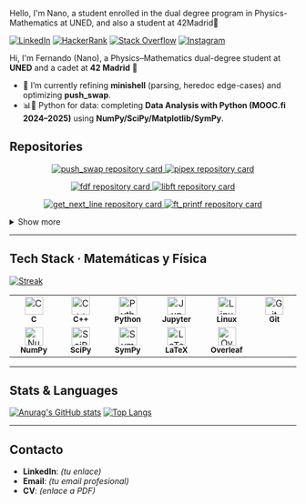 
Hello, I'm Nano, a student enrolled in the dual degree program in Physics-Mathematics at UNED, and also a student at 42Madrid👋

<!-- Social links -->
<p align="left">
  <a href="https://www.linkedin.com/in/TU-USUARIO/" target="_blank"><img src="https://img.shields.io/badge/LinkedIn-0077B5?logo=linkedin&logoColor=white" alt="LinkedIn"></a>
  <a href="https://www.hackerrank.com/TU_USUARIO" target="_blank"><img src="https://img.shields.io/badge/HackerRank-2EC866?logo=HackerRank&logoColor=white" alt="HackerRank"></a>
  <a href="https://stackoverflow.com/users/TU_ID" target="_blank"><img src="https://img.shields.io/badge/Stack%20Overflow-F48024?logo=stackoverflow&logoColor=white" alt="Stack Overflow"></a>
  <a href="https://www.instagram.com/TU_USUARIO/" target="_blank"><img src="https://img.shields.io/badge/Instagram-E4405F?logo=instagram&logoColor=white" alt="Instagram"></a>
</p>

Hi, I'm Fernando (Nano), a Physics–Mathematics dual-degree student at **UNED** and a cadet at **42 Madrid** 👋

- 🔬 I’m currently refining **minishell** (parsing, heredoc edge-cases) and optimizing **push_swap**.
- 📊🐍 Python for data: completing **Data Analysis with Python (MOOC.fi 2024–2025)** using **NumPy/SciPy/Matplotlib/SymPy**.

## Repositories

<p align="center">
  <a href="https://github.com/NanoHtz/push_swap">
    <img src="https://github-readme-stats.vercel.app/api/pin/?username=NanoHtz&repo=push_swap&theme=tokyonight&border_radius=10" alt="push_swap repository card" title="push_swap" />
  </a>
  <a href="https://github.com/NanoHtz/pipex">
    <img src="https://github-readme-stats.vercel.app/api/pin/?username=NanoHtz&repo=pipex&theme=tokyonight&border_radius=10" alt="pipex repository card" title="pipex" />
  </a>
</p>
<p align="center">
  <a href="https://github.com/NanoHtz/fdf">
    <img src="https://github-readme-stats.vercel.app/api/pin/?username=NanoHtz&repo=fdf&theme=tokyonight&border_radius=10" alt="fdf repository card" title="fdf" />
  </a>
  <a href="https://github.com/NanoHtz/libft">
    <img src="https://github-readme-stats.vercel.app/api/pin/?username=NanoHtz&repo=libft&theme=tokyonight&border_radius=10" alt="libft repository card" title="libft" />
  </a>
</p>
<p align="center">
  <a href="https://github.com/NanoHtz/get_next_line">
    <img src="https://github-readme-stats.vercel.app/api/pin/?username=NanoHtz&repo=get_next_line&theme=tokyonight&border_radius=10" alt="get_next_line repository card" title="get_next_line" />
  </a>
  <a href="https://github.com/NanoHtz/ft_printf">
    <img src="https://github-readme-stats.vercel.app/api/pin/?username=NanoHtz&repo=ft_printf&theme=tokyonight&border_radius=10" alt="ft_printf repository card" title="ft_printf" />
  </a>
</p>

<!-- Envolvemos la última fila en un details para casar con el </details> existente -->
<details>
  <summary>Show more</summary>

  <p align="center">
    <a href="https://github.com/NanoHtz/Data_Analysis_with_Python_2024-2025-MOOC.fi">
      <img src="https://github-readme-stats.vercel.app/api/pin/?username=NanoHtz&repo=Data_Analysis_with_Python_2024-2025-MOOC.fi&theme=tokyonight&border_radius=10" alt="Data Analysis with Python course repo card" title="Data Analysis with Python (MOOC.fi)" />
    </a>
    <a href="https://github.com/NanoHtz/philosofers">
      <img src="https://github-readme-stats.vercel.app/api/pin/?username=NanoHtz&repo=philosofers&theme=tokyonight&border_radius=10" alt="philosofers repository card" title="philosofers" />
    </a>
  </p>

</details>

---

## Tech Stack · Matemáticas y Física

[![Streak](https://streak-stats.demolab.com?user=NanoHtz&theme=tokyonight)](https://github.com/DenverCoder1/github-readme-streak-stats)

<table>
  <tr>
    <td align="center" width="90">
      <img src="https://cdn.simpleicons.org/c/00599C" height="32" alt="C" title="C" /><br/>
      <sub><b>C</b></sub>
    </td>
    <td align="center" width="90">
      <img src="https://cdn.simpleicons.org/cplusplus/00599C" height="32" alt="C++" title="C++" /><br/>
      <sub><b>C++</b></sub>
    </td>
    <td align="center" width="90">
      <img src="https://cdn.simpleicons.org/python" height="32" alt="Python" title="Python" /><br/>
      <sub><b>Python</b></sub>
    </td>
    <td align="center" width="90">
      <img src="https://cdn.simpleicons.org/jupyter/F37626" height="32" alt="Jupyter Notebook" title="Jupyter Notebook" /><br/>
      <sub><b>Jupyter</b></sub>
    </td>
    <td align="center" width="90">
      <img src="https://cdn.simpleicons.org/linux" height="32" alt="Linux" title="Linux" /><br/>
      <sub><b>Linux</b></sub>
    </td>
    <td align="center" width="90">
      <img src="https://cdn.simpleicons.org/git" height="32" alt="Git" title="Git" /><br/>
      <sub><b>Git</b></sub>
    </td>
  </tr>
  <tr>
    <td align="center" width="90">
      <img src="https://cdn.simpleicons.org/numpy" height="32" alt="NumPy" title="NumPy" /><br/>
      <sub><b>NumPy</b></sub>
    </td>
    <td align="center" width="90">
      <img src="https://cdn.simpleicons.org/scipy" height="32" alt="SciPy" title="SciPy" /><br/>
      <sub><b>SciPy</b></sub>
    </td>
    <td align="center" width="90">
      <img src="https://cdn.simpleicons.org/sympy" height="32" alt="SymPy" title="SymPy" /><br/>
      <sub><b>SymPy</b></sub>
    </td>
    <td align="center" width="90">
      <img src="https://cdn.simpleicons.org/latex" height="32" alt="LaTeX" title="LaTeX" /><br/>
      <sub><b>LaTeX</b></sub>
    </td>
    <td align="center" width="90">
      <img src="https://cdn.simpleicons.org/overleaf/47A141" height="32" alt="Overleaf" title="Overleaf" /><br/>
      <sub><b>Overleaf</b></sub>
    </td>
  </tr>
</table>

</p>

---

## Stats & Languages

[![Anurag's GitHub stats](https://github-readme-stats.vercel.app/api?username=NanoHtz&theme=tokyonight)](https://github.com/anuraghazra/github-readme-stats)
[![Top Langs](https://github-readme-stats.vercel.app/api/top-langs/?username=NanoHtz&layout=donut&theme=tokyonight)](https://github.com/anuraghazra/github-readme-stats)

---

## Contacto
- **LinkedIn**: *(tu enlace)*
- **Email**: *(tu email profesional)*
- **CV**: *(enlace a PDF)*
